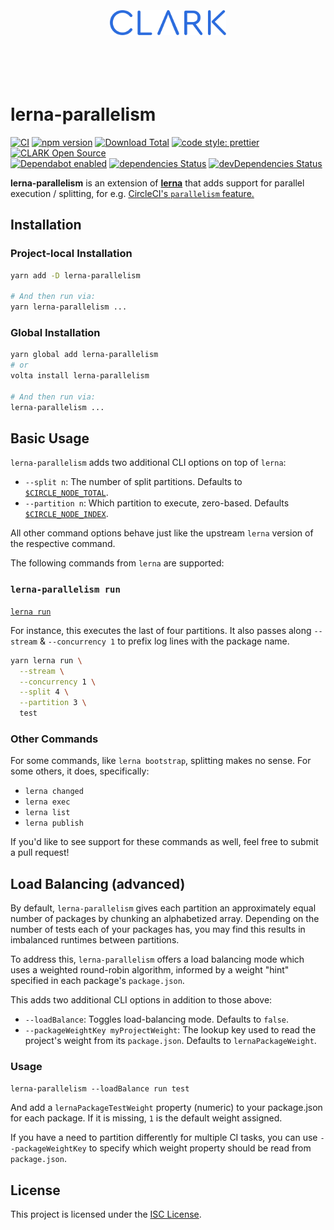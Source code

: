 <p align="center">
  <a href="https://www.clark.de/de/jobs">
    <br><br><br><br><br>
    <img alt="CLARK" src="./docs/assets/clark.svg" height="40">
    <br><br><br><br><br>
  </a>
</p>

# lerna-parallelism

[![CI](https://github.com/ClarkSource/lerna-parallelism/workflows/CI/badge.svg)](https://github.com/ClarkSource/lerna-parallelism/actions)
[![npm version](https://badge.fury.io/js/lerna-parallelism.svg)](http://badge.fury.io/js/lerna-parallelism)
[![Download Total](https://img.shields.io/npm/dt/lerna-parallelism.svg)](http://badge.fury.io/js/lerna-parallelism)
[![code style: prettier](https://img.shields.io/badge/code_style-prettier-ff69b4.svg)](https://github.com/prettier/prettier)
[![CLARK Open Source](https://img.shields.io/badge/CLARK-Open%20Source-%232B6CDE.svg)](https://www.clark.de/de/jobs)<br>
[![Dependabot enabled](https://img.shields.io/badge/dependabot-enabled-blue.svg?logo=dependabot)](https://dependabot.com/)
[![dependencies Status](https://david-dm.org/ClarkSource/lerna-parallelism/status.svg)](https://david-dm.org/ClarkSource/lerna-parallelism)
[![devDependencies Status](https://david-dm.org/ClarkSource/lerna-parallelism/dev-status.svg)](https://david-dm.org/ClarkSource/lerna-parallelism?type=dev)

**lerna-parallelism** is an extension of [**lerna**][lerna] that adds support
for parallel execution / splitting, for e.g.
[CircleCI's `parallelism` feature.][circleci-parallelism]

[lerna]: https://github.com/lerna/lerna
[circleci-parallelism]: https://circleci.com/docs/2.0/parallelism-faster-jobs/

## Installation

### Project-local Installation

```sh
yarn add -D lerna-parallelism

# And then run via:
yarn lerna-parallelism ...
```

### Global Installation

```sh
yarn global add lerna-parallelism
# or
volta install lerna-parallelism

# And then run via:
lerna-parallelism ...
```

## Basic Usage

`lerna-parallelism` adds two additional CLI options on top of `lerna`:

- `--split n`: The number of split partitions. Defaults to
  [`$CIRCLE_NODE_TOTAL`][circleci-parallelism-env].
- `--partition n`: Which partition to execute, zero-based. Defaults
  [`$CIRCLE_NODE_INDEX`][circleci-parallelism-env].

[circleci-parallelism-env]: https://circleci.com/docs/2.0/parallelism-faster-jobs/#using-environment-variables-to-split-tests

All other command options behave just like the upstream `lerna` version of the
respective command.

The following commands from `lerna` are supported:

### `lerna-parallelism run`

[`lerna run`][lerna-run]

[lerna-run]: https://github.com/lerna/lerna/blob/master/commands/run#readme

For instance, this executes the last of four partitions. It also passes along
`--stream` & `--concurrency 1` to prefix log lines with the package name.

```sh
yarn lerna run \
  --stream \
  --concurrency 1 \
  --split 4 \
  --partition 3 \
  test
```

### Other Commands

For some commands, like `lerna bootstrap`, splitting makes no sense. For some
others, it does, specifically:

- `lerna changed`
- `lerna exec`
- `lerna list`
- `lerna publish`

If you'd like to see support for these commands as well, feel free to submit a
pull request!

## Load Balancing (advanced)

By default, `lerna-parallelism` gives each partition an approximately equal number
of packages by chunking an alphabetized array. Depending on the number of tests 
each of your packages has, you may find this results in imbalanced runtimes between 
partitions.

To address this, `lerna-parallelism` offers a load balancing mode which uses a
weighted round-robin algorithm, informed by a weight "hint" specified in each 
package's `package.json`.

This adds two additional CLI options in addition to those above:

- `--loadBalance`: Toggles load-balancing mode. Defaults to
  `false`.
- `--packageWeightKey myProjectWeight`: The lookup key used to read the project's
  weight from its `package.json`. Defaults to `lernaPackageWeight`.

### Usage

`lerna-parallelism --loadBalance run test`

And add a `lernaPackageTestWeight` property (numeric) to your package.json for each package.
If it is missing, `1` is the default weight assigned.

If you have a need to partition differently for multiple CI tasks, you can use
`--packageWeightKey` to specify which weight property should be read from `package.json`.

## License

This project is licensed under the [ISC License](LICENSE.md).
